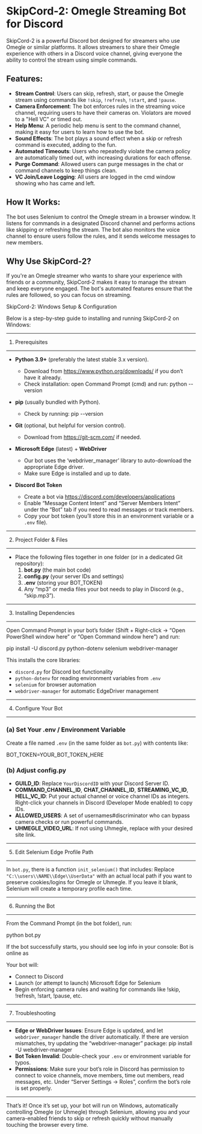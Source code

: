 # SkipCord-2: Omegle Streaming Bot for Discord

SkipCord-2 is a powerful Discord bot designed for streamers who use Omegle or similar platforms. It allows streamers to share their Omegle experience with others in a Discord voice channel, giving everyone the ability to control the stream using simple commands.

## Features:
- **Stream Control**: Users can skip, refresh, start, or pause the Omegle stream using commands like `!skip`, `!refresh`, `!start`, and `!pause`.
- **Camera Enforcement**: The bot enforces rules in the streaming voice channel, requiring users to have their cameras on. Violators are moved to a "Hell VC" or timed out.
- **Help Menu**: A periodic help menu is sent to the command channel, making it easy for users to learn how to use the bot.
- **Sound Effects**: The bot plays a sound effect when a skip or refresh command is executed, adding to the fun.
- **Automated Timeouts**: Users who repeatedly violate the camera policy are automatically timed out, with increasing durations for each offense.
- **Purge Command**: Allowed users can purge messages in the chat or command channels to keep things clean.
- **VC Join/Leave Logging**: All users are logged in the cmd window showing who has came and left.

## How It Works:
The bot uses Selenium to control the Omegle stream in a browser window. It listens for commands in a designated Discord channel and performs actions like skipping or refreshing the stream. The bot also monitors the voice channel to ensure users follow the rules, and it sends welcome messages to new members.

## Why Use SkipCord-2?
If you're an Omegle streamer who wants to share your experience with friends or a community, SkipCord-2 makes it easy to manage the stream and keep everyone engaged. The bot's automated features ensure that the rules are followed, so you can focus on streaming.


SkipCord-2: Windows Setup & Configuration

Below is a step-by-step guide to installing and running SkipCord-2 on Windows:

--------------------------------------------------------------------------------
1) Prerequisites
--------------------------------------------------------------------------------

- **Python 3.9+** (preferably the latest stable 3.x version). 
  - Download from https://www.python.org/downloads/ if you don’t have it already.
  - Check installation: open Command Prompt (cmd) and run: python --version

- **pip** (usually bundled with Python).
  - Check by running: pip --version

- **Git** (optional, but helpful for version control).
  - Download from https://git-scm.com/ if needed.

- **Microsoft Edge** (latest) + **WebDriver** 
  - Our bot uses the ‘webdriver_manager’ library to auto-download the appropriate Edge driver. 
  - Make sure Edge is installed and up to date.

- **Discord Bot Token** 
  - Create a bot via https://discord.com/developers/applications
  - Enable “Message Content Intent” and “Server Members Intent” under the “Bot” tab if you need to read messages or track members.
  - Copy your bot token (you’ll store this in an environment variable or a `.env` file).

--------------------------------------------------------------------------------
2) Project Folder & Files
--------------------------------------------------------------------------------
- Place the following files together in one folder (or in a dedicated Git repository):
   1. **bot.py** (the main bot code)
   2. **config.py** (your server IDs and settings) 
   3. **.env** (storing your BOT_TOKEN)
   4. Any “mp3” or media files your bot needs to play in Discord (e.g., “skip.mp3”).

--------------------------------------------------------------------------------
3) Installing Dependencies
--------------------------------------------------------------------------------
Open Command Prompt in your bot’s folder (Shift + Right-click → “Open PowerShell window here” or “Open Command window here”) and run:

   pip install -U discord.py python-dotenv selenium webdriver-manager

This installs the core libraries:
- `discord.py` for Discord bot functionality
- `python-dotenv` for reading environment variables from `.env`
- `selenium` for browser automation
- `webdriver-manager` for automatic EdgeDriver management

--------------------------------------------------------------------------------
4) Configure Your Bot
--------------------------------------------------------------------------------

### (a) Set Your .env / Environment Variable
Create a file named `.env` (in the same folder as `bot.py`) with contents like:

   BOT_TOKEN=YOUR_BOT_TOKEN_HERE


### (b) Adjust config.py
- **GUILD_ID**: Replace `YourDiscordID` with your Discord Server ID.
- **COMMAND_CHANNEL_ID**, **CHAT_CHANNEL_ID**, **STREAMING_VC_ID**, **HELL_VC_ID**: 
  Put your actual channel or voice channel IDs as integers. 
  Right-click your channels in Discord (Developer Mode enabled) to copy IDs.
- **ALLOWED_USERS**: A set of usernames#discriminator who can bypass camera checks or run powerful commands. 
- **UHMEGLE_VIDEO_URL**: If not using Uhmegle, replace with your desired site link.

--------------------------------------------------------------------------------
5) Edit Selenium Edge Profile Path
--------------------------------------------------------------------------------
In `bot.py`, there is a function `init_selenium()` that includes:
Replace `"C:\\users\\NAME\\Edge\\UserData"` with an actual local path if you want to preserve cookies/logins for Omegle or Uhmegle. If you leave it blank, Selenium will create a temporary profile each time.

--------------------------------------------------------------------------------
6) Running the Bot
--------------------------------------------------------------------------------
From the Command Prompt (in the bot folder), run:

   python bot.py

If the bot successfully starts, you should see log info in your console:
   Bot is online as <YourBotNameHere>

Your bot will:
- Connect to Discord
- Launch (or attempt to launch) Microsoft Edge for Selenium
- Begin enforcing camera rules and waiting for commands like !skip, !refresh, !start, !pause, etc.

--------------------------------------------------------------------------------
7) Troubleshooting
--------------------------------------------------------------------------------
- **Edge or WebDriver Issues**: 
  Ensure Edge is updated, and let `webdriver_manager` handle the driver automatically. If there are version mismatches, try updating the “webdriver-manager” package: 
    pip install -U webdriver-manager
- **Bot Token Invalid**: 
  Double-check your `.env` or environment variable for typos.
- **Permissions**: 
  Make sure your bot’s role in Discord has permission to connect to voice channels, move members, time out members, read messages, etc. 
  Under “Server Settings → Roles”, confirm the bot’s role is set properly.

--------------------------------------------------------------------------------
That’s it! Once it’s set up, your bot will run on Windows, automatically controlling Omegle (or Uhmegle) through Selenium, allowing you and your camera-enabled friends to skip or refresh quickly without manually touching the browser every time.
